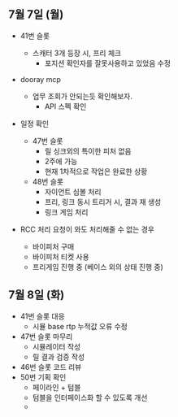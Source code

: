 
## 7월 7일 (월)

- 41번 슬롯
	- 스캐터 3개 등장 시, 프리 체크
		- 포지션 확인자를 잘못사용하고 있었음 수정
- dooray mcp
	- 업무 조회가 안되는듯 확인해보자.
		- API 스펙 확인

- 일정 확인
	- 47번 슬롯
		- 릴 싱크외의 특이한 피처 없음
		- 2주에 가능
		- 현재 1차적으로 작업은 완료한 상황
	- 48번 슬롯
		- 자이언트 심볼 처리
		- 프리, 링크 동시 트리거 시, 결과 재 생성
		- 링크 게임 처리

- RCC 처리 요청이 와도 처리해줄 수 없는 경우
	- 바이피처 구매
	- 바이피처 티켓 사용
	- 프리게임 진행 중 (베이스 외의 상태 진행 중)

## 7월 8일 (화)

- 41번 슬롯 대응
	- 시뮬 base rtp 누적값 오류 수정
- 47번 슬롯 마무리
	- 시뮬레이터 작성
	- 릴 결과 검증 작성
- 46번 슬롯 코드 리뷰
- 50번 기획 확인
	- 페이라인 + 텀블
	- 텀블을 인터페이스화 할 수 있도록 개선
	- 